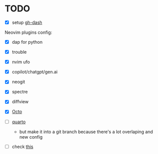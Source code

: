 # TODO

- [X] setup [gh-dash](https://dlvhdr.github.io/gh-dash/configuration/)

Neovim plugins config:

- [X] dap for python
- [X] trouble
- [X] nvim ufo
- [X] copilot/chatgpt/gen.ai
- [X] neogit
- [X] spectre
- [X] diffview
- [X] [Octo](https://github.com/pwntester/octo.nvim)
- [ ] [quarto](https://youtu.be/hp7FFr9oM1k?si=P3FPwoFy9vi1goVj)
  - but make it into a git branch because there's a lot overlaping and new config

- [ ] check [this](https://github.com/dlvhdr/dotfiles/tree/main/.config/nvim)
